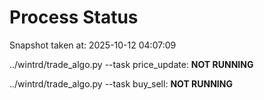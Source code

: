 # Process Status

Snapshot taken at: 2025-10-12 04:07:09

../wintrd/trade_algo.py --task price_update: **NOT RUNNING**

../wintrd/trade_algo.py --task buy_sell: **NOT RUNNING**


